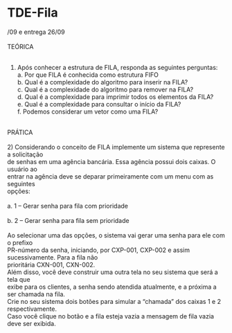 # TDE-Fila

/09 e entrega 26/09 <br>
<br>TEÓRICA<br>
<br>
1) Após conhecer a estrutura de FILA, responda as seguintes perguntas:<br>
a. Por que FILA é conhecida como estrutura FIFO<br>
b. Qual é a complexidade do algoritmo para inserir na FILA?<br>
c. Qual é a complexidade do algoritmo para remover na FILA?<br>
d. Qual é a complexidade para imprimir todos os elementos da FILA?<br>
e. Qual é a complexidade para consultar o início da FILA?<br>
f. Podemos considerar um vetor como uma FILA?<br>

<br>PRÁTICA<br>
<br>
2) Considerando o conceito de FILA implemente um sistema que represente a solicitação<br>
de senhas em uma agência bancária. Essa agência possui dois caixas. O usuário ao<br>
entrar na agência deve se deparar primeiramente com um menu com as seguintes<br>
opções:<br>
<br> a. 1 – Gerar senha para fila com prioridade<br>
<br> b. 2 – Gerar senha para fila sem prioridade<br>
<br> Ao selecionar uma das opções, o sistema vai gerar uma senha para ele com o prefixo<br>
PR-número da senha, iniciando, por CXP-001, CXP-002 e assim sucessivamente. Para a fila não<br>
prioritária CXN-001, CXN-002.<br>
Além disso, você deve construir uma outra tela no seu sistema que será a tela que<br>
exibe para os clientes, a senha sendo atendida atualmente, e a próxima a ser chamada na fila.<br>
Crie no seu sistema dois botões para simular a “chamada” dos caixas 1 e 2 respectivamente.<br>
Caso você clique no botão e a fila esteja vazia a mensagem de fila vazia deve ser exibida.<br>


